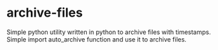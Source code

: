 # archive-files

Simple python utility written in python to archive files with timestamps.
Simple import auto_archive function and use it to archive files.

